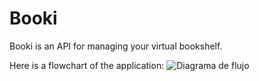 # Booki

Booki is an API for managing your virtual bookshelf.

Here is a flowchart of the application:
![Diagrama de flujo](https://github.com/jalvadev/Booki/assets/22642135/d7a32612-f83f-4f6a-babc-b853a4dcc342)
